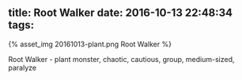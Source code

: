 title: Root Walker
date: 2016-10-13 22:48:34
tags:
---
{% asset_img 20161013-plant.png Root Walker %}

Root Walker - plant monster, chaotic, cautious, group, medium-sized, paralyze
